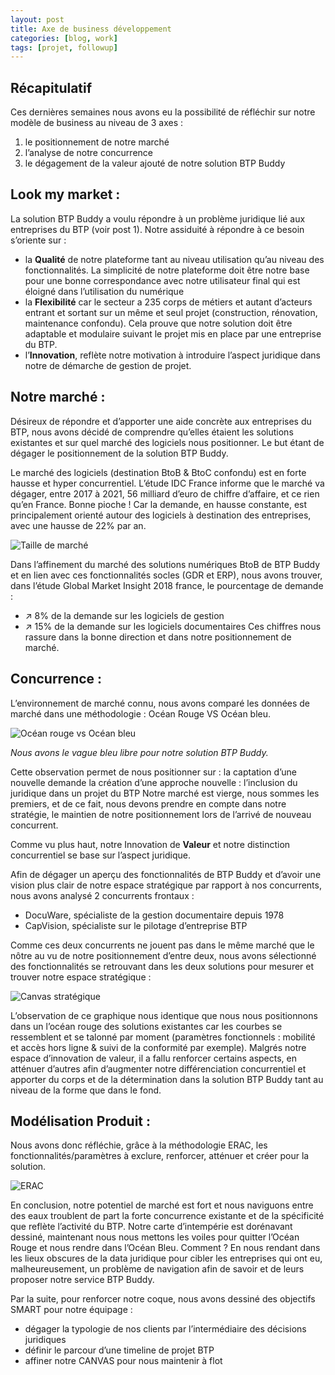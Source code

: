 ```yaml
---
layout: post
title: Axe de business développement
categories: [blog, work]
tags: [projet, followup]
--- 
```

## Récapitulatif

Ces dernières semaines nous avons eu la possibilité de réfléchir sur notre modèle de business au niveau de 3 axes : 
1. le positionnement de notre marché
2. l’analyse de notre concurrence 
3. le dégagement de la valeur ajouté de notre solution BTP Buddy

<!-- readmore -->


## Look my market : 

La solution BTP Buddy a voulu répondre à un problème juridique lié aux entreprises du BTP (voir post 1). Notre assiduité à répondre à ce besoin s’oriente sur :

- la **Qualité** de notre plateforme tant au niveau utilisation qu’au niveau des fonctionnalités. 
La simplicité de notre plateforme doit être notre base pour une bonne correspondance avec notre utilisateur final qui est éloigné dans l’utilisation du numérique
- la **Flexibilité** car le secteur a 235 corps de métiers et autant d’acteurs entrant et sortant sur un même et seul projet (construction, rénovation, maintenance confondu). Cela prouve que notre solution doit être adaptable et modulaire suivant le projet mis en place par une entreprise du BTP.
- l’**Innovation**, reflète notre motivation à introduire l’aspect juridique dans notre de démarche de gestion de projet.

## Notre marché : 

Désireux de répondre et d’apporter une aide concrète aux entreprises du BTP, nous avons décidé de comprendre qu’elles étaient les solutions existantes et sur quel marché des logiciels nous positionner. Le but étant de dégager le positionnement de la solution BTP Buddy.

Le marché des logiciels (destination BtoB & BtoC confondu) est en forte hausse et hyper concurrentiel. L’étude IDC France informe que le marché va dégager, entre 2017 à 2021, 56 milliard d’euro de chiffre d’affaire, et ce rien qu’en France. Bonne pioche ! Car la demande, en hausse constante, est principalement orienté autour des logiciels à destination des entreprises, avec une hausse de 22% par an.

![Taille de marché](https://i.imgsafe.org/6a/6a85c51061.png "Taille de marché")


Dans l’affinement du marché des solutions numériques BtoB de BTP Buddy et en lien avec ces fonctionnalités socles (GDR et ERP), nous avons trouver, dans l’étude Global Market Insight 2018 france, le pourcentage de demande :
- ↗ 8% de la demande sur les logiciels de gestion
- ↗ 15% de la demande sur les logiciels documentaires
Ces chiffres nous rassure dans la bonne direction et dans notre positionnement de marché. 

## Concurrence :

L’environnement de marché connu, nous avons comparé les données de marché dans une méthodologie : Océan Rouge VS Océan bleu.

![Océan rouge vs Océan bleu](https://i.imgsafe.org/6a/6a85ac20ca.png "Océan rouge vs Océan bleu")

*Nous avons le vague bleu libre pour notre solution BTP Buddy.*

Cette observation permet de nous positionner sur : 
la captation d’une nouvelle demande
la création d’une approche nouvelle : l’inclusion du juridique dans un projet du BTP
Notre marché est vierge, nous sommes les premiers, et de ce fait, nous devons prendre en compte dans notre stratégie, le maintien de notre positionnement lors de l’arrivé de nouveau concurrent.


Comme vu plus haut, notre Innovation de **Valeur** et notre distinction concurrentiel se base sur l’aspect juridique. 

Afin de dégager un aperçu des fonctionnalités de BTP Buddy et d’avoir une vision plus clair de notre espace stratégique par rapport à nos concurrents, nous avons analysé 2 concurrents frontaux :
- DocuWare, spécialiste de la gestion documentaire depuis 1978
- CapVision, spécialiste sur le pilotage d’entreprise BTP

Comme ces deux concurrents ne jouent pas dans le même marché que le nôtre au vu de notre positionnement d’entre deux, nous avons sélectionné des fonctionnalités se retrouvant dans les deux solutions pour mesurer et trouver notre espace stratégique : 

![Canvas stratégique](https://i.imgsafe.org/6a/6a837d2e19.png "Canvas stratégique")

L’observation de ce graphique nous identique que nous nous positionnons dans un l’océan rouge des solutions existantes car les courbes se ressemblent et se talonné par moment (paramètres fonctionnels : mobilité et accès hors ligne & suivi de la conformité par exemple). Malgrés notre espace d’innovation de valeur, il a fallu renforcer certains aspects, en atténuer d’autres afin d’augmenter notre différenciation concurrentiel et apporter du corps et de la détermination dans la solution BTP Buddy tant au niveau de la forme que dans le fond.



## Modélisation Produit :

Nous avons donc réfléchie, grâce à la méthodologie ERAC, les fonctionnalités/paramètres à exclure, renforcer, atténuer et créer pour la solution.

![ERAC](https://i.imgsafe.org/6a/6a85ab1ceb.png "ERAC")

En conclusion, notre potentiel de marché est fort et nous naviguons entre des eaux troublent de part la forte concurrence existante et de la spécificité que reflète l’activité du BTP.
Notre carte d’intempérie est dorénavant dessiné, maintenant nous nous mettons les voiles pour quitter l’Océan Rouge et nous rendre dans l’Océan Bleu. Comment ? En nous rendant dans les lieux obscures de la data juridique pour cibler les entreprises qui ont eu, malheureusement, un problème de navigation afin de savoir et de leurs proposer notre service BTP Buddy.

Par la suite, pour renforcer notre coque, nous avons dessiné des objectifs SMART pour notre équipage :
- dégager la typologie de nos clients par l’intermédiaire des décisions juridiques
- définir le parcour d’une timeline de projet BTP
- affiner notre CANVAS pour nous maintenir à flot
